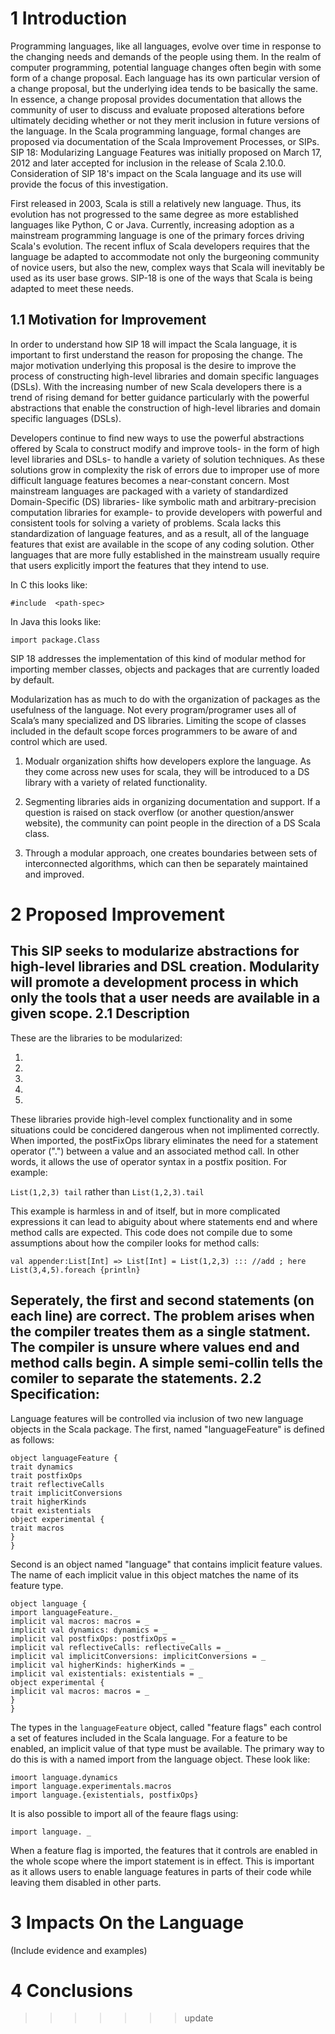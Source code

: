 1 Introduction
============

Programming languages, like all languages, evolve over time in response to the changing needs and demands of the people using them.  In the realm of computer programming, potential language changes often begin with some form of a change proposal. Each language has its own particular version of a change proposal, but the underlying idea tends to be basically the same.  In essence, a change proposal provides documentation that allows the community of user to discuss and evaluate proposed alterations before ultimately deciding whether or not they merit inclusion in future versions of the language.  In the Scala programming language, formal changes are proposed via documentation of the Scala Improvement Processes, or SIPs.  SIP 18: Modularizing Language Features was initially proposed on March 17, 2012 and later accepted for inclusion in the release of Scala 2.10.0.  Consideration of SIP 18's impact on the Scala language and its use will provide the focus of this investigation.

First released in 2003, Scala is still a relatively new language. Thus, its evolution has not progressed to the same degree as more established languages like Python, C or Java.  Currently, increasing adoption as a mainstream programming language is one of the primary forces driving Scala's evolution.  The recent influx of Scala developers requires that the language be adapted to accommodate not only the burgeoning community of novice users, but also the new, complex ways that Scala will inevitably be used as its user base grows.  SIP-18  is one of the ways that Scala is being adapted to meet these needs.


1.1 Motivation for Improvement
------------------------------
In order to understand how SIP 18 will impact the Scala language, it is important to first understand the reason for proposing the change.  The major motivation underlying this proposal is the desire to improve the process of constructing high-level libraries and domain specific languages (DSLs).  With the increasing number of new Scala developers there is a trend of rising demand for better guidance particularly with the powerful abstractions that enable the construction of high-level libraries and domain specific languages (DSLs).

Developers continue to find new ways to use the powerful abstractions offered by Scala to construct modify and improve tools- in the form of high level libraries and DSLs- to handle a variety of solution techniques.  As these solutions grow in complexity the risk of errors due to improper use of more difficult language features becomes a near-constant concern.  Most mainstream languages are packaged with a variety of standardized Domain-Specific (DS) libraries- like symbolic math and arbitrary-precision computation libraries for example- to provide developers with powerful and consistent tools for solving a variety of problems.  Scala lacks this standardization of language features, and as a result, all of the language features that exist are available in the scope of any coding solution.  Other languages that are more fully established in the mainstream usually require that users explicitly import the features that they intend to use.

In C this looks like:

```#include  <path-spec>```

In Java this looks like:

```import package.Class```

SIP 18 addresses the implementation of this kind of modular method for importing member classes, objects and packages that are currently loaded by default.

Modularization has as much to do with the organization of packages as the usefulness of the language. Not every program/programer uses all of Scala’s many specialized and DS libraries. Limiting the scope of classes included in the default scope forces programmers to be aware of and control which are used.

1. Modualr organization shifts how developers explore the language. As they come across new uses for scala, they will be introduced to a DS library with a variety of related functionality.

2. Segmenting libraries aids in organizing documentation and support. If a question is raised on stack overflow (or another question/answer website), the community can point people in the direction of a DS Scala class.

3. Through a modular approach, one creates boundaries between sets of interconnected algorithms, which can then be separately maintained and improved. 


2 Proposed Improvement
====================
This SIP seeks to modularize abstractions for high-level libraries and DSL creation.  Modularity will promote a development process in which only the tools that a user needs are available in a given scope. 
2.1 Description
----------------
These are the libraries to be modularized:

1. 
2. 
3. 
4. 
5. 

These libraries provide high-level complex functionality and in some situations could be concidered dangerous when not implimented correctly. When imported, the postFixOps library eliminates the need for a statement operator (".") between a value and an associated method call. In other words, it allows the use of operator syntax in a postfix position. For example:

```List(1,2,3) tail```  rather than ```List(1,2,3).tail```  

This example is harmless in and of itself, but in more complicated expressions it can lead to abiguity about where statements end and where method calls are expected. This code does not compile due to some assumptions about how the compiler looks for method calls:

    val appender:List[Int] => List[Int] = List(1,2,3) ::: //add ; here
    List(3,4,5).foreach {println}

Seperately, the first and second statements (on each line) are correct. The problem arises when the compiler treates them as a single statment. The compiler is unsure where values end and method calls begin. A simple semi-collin tells the comiler to separate the statements.
2.2 Specification:
------------------
Language features will be controlled via inclusion of two new language objects in the Scala package. The first, named "languageFeature" is defined as follows:
    
    object languageFeature {  
    trait dynamics  
    trait postfixOps  
    trait reflectiveCalls  
    trait implicitConversions  
    trait higherKinds  
    trait existentials  
    object experimental {  
    trait macros  
    }  
    }
Second is an object named "language" that contains implicit feature values.  The name of each implicit value in this object matches the name of its feature type.  

    object language {  
    import languageFeature._  
    implicit val macros: macros = _  
    implicit val dynamics: dynamics = _  
    implicit val postfixOps: postfixOps = _  
    implicit val reflectiveCalls: reflectiveCalls = _  
    implicit val implicitConversions: implicitConversions = _  
    implicit val higherKinds: higherKinds = _  
    implicit val existentials: existentials = _  
    object experimental {  
    implicit val macros: macros = _  
    }  
    }
The types in the `languageFeature` object, called "feature flags" each control a set of features included in the Scala language.  For a feature to be enabled, an implicit value of that type must be available.  The primary way to do this is with a named import from the language object.  These look like:  

    imoort language.dynamics  
    import language.experimentals.macros  
    import language.{existentials, postfixOps}  
It is also possible to import all of the feaure flags using:  

    import language. _  
When a feature flag is imported, the features that it controls are enabled in the whole scope where the import statement is in effect.  This is important as it allows users to enable language features in parts of their code while leaving them disabled in other parts.
    
3 Impacts On the Language
=========================
(Include evidence and examples)

4 Conclusions
===========
>>>>>>> update

